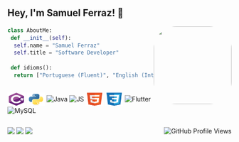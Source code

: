 ## Hey, I'm Samuel Ferraz! 👋

<img align="right" width="175" height="175" style="border-radius:50px; margin-top: 0; display:block" src="https://media2.giphy.com/media/v1.Y2lkPTc5MGI3NjExcDF5NmgyYmh4ZTBnNWgxczhpaTF3a2V5bjdlbnM4azhmMnd5MGw4eSZlcD12MV9pbnRlcm5hbF9naWZfYnlfaWQmY3Q9cw/8KZHtAJRAmAcqPnUCw/giphy.gif"> 
</div>

~~~python
class AboutMe:
 def __init__(self):
  self.name = "Samuel Ferraz"
  self.title = "Software Developer"

 def idioms():
  return ["Portuguese (Fluent)", "English (Intermediary)"]
~~~
<div style="display: inline_block"><br>
  <img align="center" alt="Csharp" height="30" width="40" src="https://raw.githubusercontent.com/devicons/devicon/master/icons/csharp/csharp-original.svg">
  <img align="center" alt="Python" height="30" width="40" src="https://raw.githubusercontent.com/devicons/devicon/master/icons/python/python-original.svg">
  <img align="center" alt="Java" height="30" width="40" src="https://cdn.jsdelivr.net/gh/devicons/devicon/icons/java/java-original-wordmark.svg">
  <img align="center" alt="JS" height="30" width="40" src="https://cdn.jsdelivr.net/gh/devicons/devicon/icons/javascript/javascript-original.svg">
  <img align="center" alt="HTML" height="30" width="40" src="https://raw.githubusercontent.com/devicons/devicon/master/icons/html5/html5-original.svg">
  <img align="center" alt="CSS" height="30" width="40" src="https://raw.githubusercontent.com/devicons/devicon/master/icons/css3/css3-original.svg">
  <img align="center" alt="Flutter" height="30" width="40" src="https://cdn.jsdelivr.net/gh/devicons/devicon/icons/flutter/flutter-original.svg">
  <img align="center" alt="MySQL" height="30" width="40" src="https://cdn.jsdelivr.net/gh/devicons/devicon/icons/mysql/mysql-original-wordmark.svg"">
 
##
<img align="right" src="https://komarev.com/ghpvc/?username=ssferraz&color=00c4fa" alt="GitHub Profile Views">

<div> 
  <a href="https://instagram.com/samuelsferraz" target="_blank"><img src="https://img.shields.io/badge/-Instagram-%23E4405F?style=for-the-badge&logo=instagram&logoColor=white" target="_blank"></a>
  <a href = "mailto:ssf@discente.ifpe.edu.br"><img src="https://img.shields.io/badge/-Gmail-%23333?style=for-the-badge&logo=gmail&logoColor=white" target="_blank"></a>
  <a href="https://www.linkedin.com/in/samuelsferraz/" target="_blank"><img src="https://img.shields.io/badge/-LinkedIn-%230077B5?style=for-the-badge&logo=linkedin&logoColor=white" target="_blank"></a> 
</div> 

